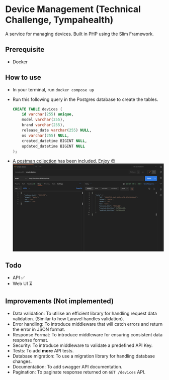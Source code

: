 # Device Management (Technical Challenge, Tympahealth)

A service for managing devices. Built in PHP using the Slim Framework.

## Prerequisite

- Docker

## How to use

- In your terminal, run `docker compose up`
- Run this following query in the Postgres database to create the tables.

  ```sql
  CREATE TABLE devices (
      id varchar(255) unique,
      model varchar(255),
      brand varchar(255),
      release_date varchar(255) NULL,
      os varchar(255) NULL,
      created_datetime BIGINT NULL,
      updated_datetime BIGINT NULL
  );
  ```

- A [postman collection](https://github.com/iamuzor/tympahealth-exercise/blob/master/postman_collection.json) has been included. Enjoy 😊
  ![postman screenshot](./screenshot.png)

## Todo

- API ✅
- Web UI ⏳

## Improvements (Not implemented)

- Data validation: To utilise an efficient library for handling request data validation. (Similar to how Laravel handles validation).
- Error handling: To introduce middleware that will catch errors and return the error in JSON format.
- Response Format: To introduce middleware for ensuring consistent data response format.
- Security: To introduce middleware to validate a predefined API Key.
- Tests: To add **more** API tests.
- Database migration: To use a migration library for handling database changes.
- Documentation: To add swagger API documentation.
- Pagination: To paginate response returned on `GET /devices` API.
